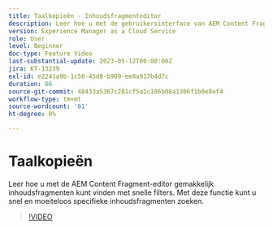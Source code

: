 ```yaml
---
title: Taalkopieën - Inhoudsfragmenteditor
description: Leer hoe u met de gebruikersinterface van AEM Content Fragment eenvoudig inhoudsfragmenten kunt vinden met snelle filtering. Met deze functie kunt u snel en moeiteloos specifieke inhoudsfragmenten zoeken.
version: Experience Manager as a Cloud Service
role: User
level: Beginner
doc-type: Feature Video
last-substantial-update: 2023-05-12T00:00:00Z
jira: KT-13239
exl-id: e2241a9b-1c50-45d8-b909-ee8a917b4d7c
duration: 66
source-git-commit: 48433a5367c281cf5a1c106b08a1306f1b0e8ef4
workflow-type: tm+mt
source-wordcount: '61'
ht-degree: 0%

---
```


# Taalkopieën

Leer hoe u met de AEM Content Fragment-editor gemakkelijk inhoudsfragmenten kunt vinden met snelle filters. Met deze functie kunt u snel en moeiteloos specifieke inhoudsfragmenten zoeken.

>[!VIDEO](https://video.tv.adobe.com/v/3436962/?learn=on&captions=dut)
